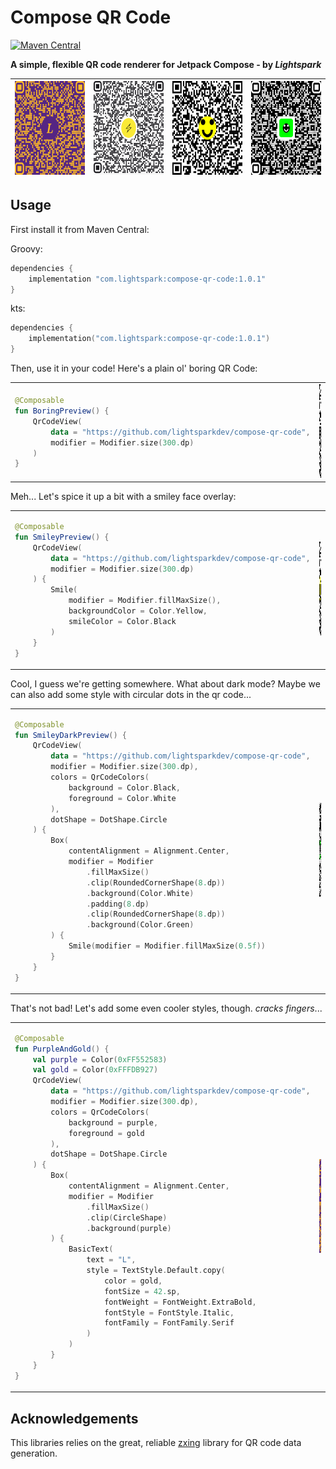 # Compose QR Code

[![Maven Central](https://img.shields.io/maven-central/v/com.lightspark/compose-qr-code)](https://central.sonatype.com/artifact/com.lightspark/compose-qr-code/1.0.1)

__A simple, flexible QR code renderer for Jetpack Compose - by *Lightspark*__

| <img src="./docs/images/purple_and_gold.png" width="150px" height="150px" /> | <img src="./docs/images/lightning.png" width="150px" height="150px" /> | <img src="./docs/images/light_smile_square.png" width="150px" height="150px" /> | <img src="./docs/images/dark_smile_circle.png" width="150px" height="150px" /> |
|------------------------------------------------------------------------------|------------------------------------------------------------------------|---------------------------------------------------------------------------------|--------------------------------------------------------------------------------|

## Usage

First install it from Maven Central:

Groovy:
```groovy
dependencies {
    implementation "com.lightspark:compose-qr-code:1.0.1"
}
```
kts:
```kotlin
dependencies {
    implementation("com.lightspark:compose-qr-code:1.0.1")
}
```

Then, use it in your code! Here's a plain ol' boring QR Code:

<table>
<tr>
<td>

```kotlin
@Composable
fun BoringPreview() {
    QrCodeView(
        data = "https://github.com/lightsparkdev/compose-qr-code",
        modifier = Modifier.size(300.dp)
    )
}
```

</td>
<td>
<img src="./docs/images/boring.png" width="150px" height="150px" />
</td>
</tr>
</table>

Meh... Let's spice it up a bit with a smiley face overlay:

<table>
<tr>
<td>

```kotlin
@Composable
fun SmileyPreview() {
    QrCodeView(
        data = "https://github.com/lightsparkdev/compose-qr-code",
        modifier = Modifier.size(300.dp)
    ) {
        Smile(
            modifier = Modifier.fillMaxSize(),
            backgroundColor = Color.Yellow,
            smileColor = Color.Black
        )
    }
}
```

</td>
<td>
<img src="./docs/images/light_smile_square.png" width="150px" height="150px" />
</td>
</tr>
</table>

Cool, I guess we're getting somewhere. What about dark mode? Maybe we can also add some style with
circular dots in the qr code...

<table>
<tr>
<td>

```kotlin
@Composable
fun SmileyDarkPreview() {
    QrCodeView(
        data = "https://github.com/lightsparkdev/compose-qr-code",
        modifier = Modifier.size(300.dp),
        colors = QrCodeColors(
            background = Color.Black,
            foreground = Color.White
        ),
        dotShape = DotShape.Circle
    ) {
        Box(
            contentAlignment = Alignment.Center,
            modifier = Modifier
                .fillMaxSize()
                .clip(RoundedCornerShape(8.dp))
                .background(Color.White)
                .padding(8.dp)
                .clip(RoundedCornerShape(8.dp))
                .background(Color.Green)
        ) {
            Smile(modifier = Modifier.fillMaxSize(0.5f))
        }
    }
}
```

</td>
<td>
<img src="./docs/images/dark_smile_circle.png" width="150px" height="150px" />
</td>
</tr>
</table>


That's not bad! Let's add some even cooler styles, though. *cracks fingers*...

<table>
<tr>
<td>

```kotlin
@Composable
fun PurpleAndGold() {
    val purple = Color(0xFF552583)
    val gold = Color(0xFFFDB927)
    QrCodeView(
        data = "https://github.com/lightsparkdev/compose-qr-code",
        modifier = Modifier.size(300.dp),
        colors = QrCodeColors(
            background = purple,
            foreground = gold
        ),
        dotShape = DotShape.Circle
    ) {
        Box(
            contentAlignment = Alignment.Center,
            modifier = Modifier
                .fillMaxSize()
                .clip(CircleShape)
                .background(purple)
        ) {
            BasicText(
                text = "L",
                style = TextStyle.Default.copy(
                    color = gold,
                    fontSize = 42.sp,
                    fontWeight = FontWeight.ExtraBold,
                    fontStyle = FontStyle.Italic,
                    fontFamily = FontFamily.Serif
                )
            )
        }
    }
}
```

</td>
<td>
<img src="./docs/images/purple_and_gold.png" width="150px" height="150px" />
</td>
</tr>
</table>

## Acknowledgements

This libraries relies on the great, reliable [zxing](https://github.com/zxing/zxing) library for QR
code data generation.
